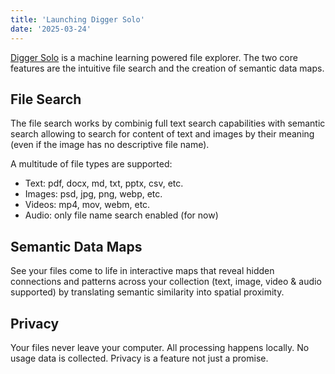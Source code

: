 ```yaml
---
title: 'Launching Digger Solo'
date: '2025-03-24'
---
```


[Digger Solo](https://solo.digger.lol/) is a machine learning powered file explorer. The two core features are the intuitive file search and the creation of semantic data maps.

## File Search

The file search works by combinig full text search capabilities with semantic search allowing to search for content of text and images by their meaning (even if the image has no descriptive file name).

A multitude of file types are supported:

- Text: pdf, docx, md, txt, pptx, csv, etc.
- Images: psd, jpg, png, webp, etc.
- Videos: mp4, mov, webm, etc.
- Audio: only file name search enabled (for now)

## Semantic Data Maps

See your files come to life in interactive maps that reveal hidden connections and patterns across your collection (text, image, video & audio supported) by translating semantic similarity into spatial proximity.

## Privacy

Your files never leave your computer. All processing happens locally. No usage data is collected. Privacy is a feature not just a promise.
